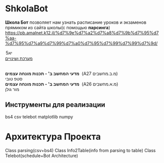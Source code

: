 # ShkolaBot
**Школа Бот** позволяет нам узнать расписание уроков и экзаменов прямиком из сайта школы(с помощью **парсинга**)
https://pb.amalnet.k12.il/%d7%9e%d7%a2%d7%a8%d7%9b%d7%95%d7%aa-%d7%95%d7%a9%d7%99%d7%a0%d7%95%d7%99%d7%99%d7%9d/
<option selected="selected" value="578">יא5</option>
<a id="dnn_ctr1300_TimeTableView_btnChangesTable" class="HeaderTitle" href="javascript:__doPostBack('dnn$ctr1300$TimeTableView$btnChangesTable','')">מערכת ושינויים</a>
<td class="TTCell" nowrap="">
				<table width="100%"></table><div class="TTLesson"><b>מדעי המחשב ב' - תכנות מונחה עצמים</b>&nbsp;&nbsp;(A27 מ.ב.מחשבים)<br>סטפ טובי</div><div class="TTLesson"><b>מדעי המחשב ב' - תכנות מונחה עצמים</b>&nbsp;&nbsp;(A26 מ.א.מחשבים)<br>מור גולן</div>
			</td>

   
## Инструменты для реализации
bs4
csv
telebot
matplotlib
numpy

# Архитектура Проекта 
Class parsing(csv+bs4)
Class Info2Table(info from parsing to table)
Class Telebot(schedule+Bot Architecture)
